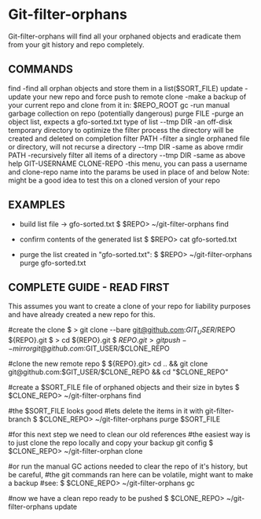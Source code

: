 Git-filter-orphans
==================

Git-filter-orphans will find all your orphaned objects and
eradicate them from your git history and repo completely.


COMMANDS
--------
  find         -find all orphan objects and store them in a list($SORT_FILE)
  update       -update your new repo and force push to remote
  clone        -make a backup of your current repo and clone from it in: $REPO_ROOT
  gc           -run manual garbage collection on repo (potentially dangerous)
  purge FILE   -purge an object list, expects a gfo-sorted.txt type of list
    --tmp DIR    -an off-disk temporary directory to optimize the filter process
                  the directory will be created and deleted on completion
  filter PATH  -filter a single orphaned file or directory, will not recurse a directory
    --tmp DIR    -same as above
  rmdir PATH   -recursively filter all items of a directory
    --tmp DIR    -same as above
  help GIT-USERNAME CLONE-REPO
               -this menu, you can pass a username and clone-repo name into the params
                be used in place of <username> and <clone-repo> below
  Note: might be a good idea to test this on a cloned version of your repo



EXAMPLES
--------
  - build list file -> gfo-sorted.txt
  $ $REPO> ~/git-filter-orphans find

  - confirm contents of the generated list
  $ $REPO> cat gfo-sorted.txt

  - purge the list created in "gfo-sorted.txt":
  $ $REPO> ~/git-filter-orphans purge gfo-sorted.txt


COMPLETE GUIDE - READ FIRST
---------------------------
This assumes you want to create a clone of your repo for liability
purposes and have already created a new repo for this.

#create the clone
  $ > git clone --bare git@github.com:$GIT_USER/$REPO ${REPO}.git
  $ > cd ${REPO}.git
  $ ${REPO}.git> git push --mirror git@github.com:$GIT_USER/$CLONE_REPO

#clone the new remote repo
  $ ${REPO}.git> cd .. && git clone git@github.com:$GIT_USER/$CLONE_REPO && cd "$CLONE_REPO"

#create a $SORT_FILE file of orphaned objects and their size in bytes
  $ $CLONE_REPO> ~/git-filter-orphans find

#the $SORT_FILE looks good
#lets delete the items in it with git-filter-branch
  $ $CLONE_REPO> ~/git-filter-orphans purge $SORT_FILE

#for this next step we need to clean our old references
#the easiest way is to just clone the repo locally and copy your backup git config
  $ $CLONE_REPO> ~/git-filter-orphan clone
	
#or run the manual GC actions needed to clear the repo of it's history, but be careful,
#the git commands ran here can be volatile, might want to make a backup
#see: [](http://git-scm.com/docs/git-filter-branch#_checklist_for_shrinking_a_repository)
  $ $CLONE_REPO> ~/git-filter-orphans gc

#now we have a clean repo ready to be pushed
  $ $CLONE_REPO> ~/git-filter-orphans update
